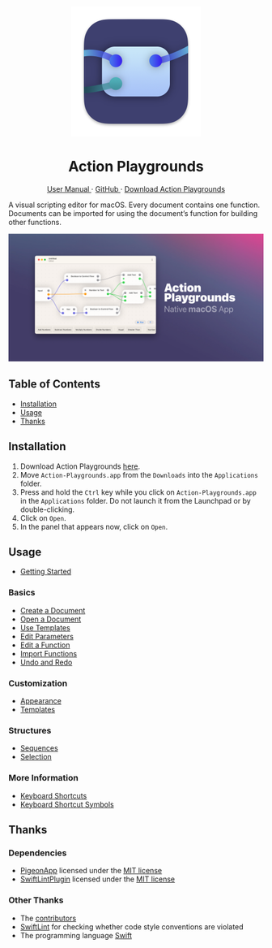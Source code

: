 <p align="center">
  <img width="256" alt="Action Playgrounds App Icon" src="Icons/AppIcon.png">
  <h1 align="center">Action Playgrounds</h1>
</p>

<p align="center">
  <a href="https://david-swift.gitbook.io/action-playgrounds/">
  User Manual
  </a>
  ·
  <a href="https://github.com/david-swift/Action-Playgrounds-macOS">
  GitHub
  </a>
  ·
  <a href="https://github.com/david-swift/Action-Playygrounds-macOS/releases/latest/download/Action-Playgrounds.app.zip">
  Download Action Playgrounds
  </a>
</p>

A visual scripting editor for macOS. Every document contains one function. Documents can be imported for using the document’s function for building other functions.

![GitHub Banner][image-1]

## Table of Contents

- [Installation][1]
- [Usage][2]
- [Thanks][3]

## Installation

1. Download Action Playgrounds [here][4].
2. Move `Action-Playgrounds.app` from the `Downloads` into the `Applications` folder.
3. Press and hold the `Ctrl` key while you click on `Action-Playgrounds.app` in the `Applications` folder. Do not launch it from the Launchpad or by double-clicking.
4. Click on `Open`.
5. In the panel that appears now, click on `Open`.

## Usage

* [Getting Started][5]

### Basics

* [Create a Document][6]
* [Open a Document][7]
* [Use Templates][8]
* [Edit Parameters][9]
* [Edit a Function][10]
* [Import Functions][11]
* [Undo and Redo][12]

### Customization

* [Appearance][13]
* [Templates][14]

### Structures

* [Sequences][15]
* [Selection][16]

### More Information

* [Keyboard Shortcuts][17]
* [Keyboard Shortcut Symbols][18]

## Thanks

### Dependencies
- [PigeonApp][19] licensed under the [MIT license][20]
- [SwiftLintPlugin][21] licensed under the [MIT license][22]

### Other Thanks
- The [contributors][23]
- [SwiftLint][24] for checking whether code style conventions are violated
- The programming language [Swift][25]

[1]:	#Installation
[2]:	#Usage
[3]:	#Thanks
[4]:	https://github.com/david-swift/Action-Playgrounds-macOS/releases/latest/download/Action-Playgrounds.app.zip
[5]:	user-manual/GettingStarted.md
[6]:	user-manual/Basics/CreateDocument.md
[7]:	user-manual/Basics/OpenDocument.md
[8]:	user-manual/Basics/UseTemplates.md
[9]:	user-manual/Basics/EditParameters.md
[10]:	user-manual/Basics/EditFunction.md
[11]:	user-manual/Basics/ImportFunctions.md
[12]:	user-manual/Basics/UndoRedo.md
[13]:	user-manual/Customization/Appearance.md
[14]:	user-manual/Customization/Templates.md
[15]:	user-manual/Structures/Sequences.md
[16]:	user-manual/Structures/Selection.md
[17]:	user-manual/MoreInformation/Shortcuts.md
[18]:	user-manual/MoreInformation/ShortcutSymbols.md
[19]:	https://github.com/david-swift/PigeonApp-macOS
[20]:	https://github.com/david-swift/PigeonApp-macOS/blob/main/LICENSE.md
[21]:	https://github.com/lukepistrol/SwiftLintPlugin
[22]:	https://github.com/lukepistrol/SwiftLintPlugin/blob/main/LICENSE
[23]:	Contributors.md
[24]:	https://github.com/realm/SwiftLint
[25]:	https://github.com/apple/swift

[image-1]:	Icons/GitHubBanner.png